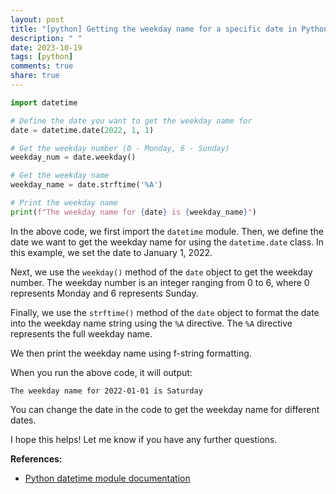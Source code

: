 ```yaml
---
layout: post
title: "[python] Getting the weekday name for a specific date in Python"
description: " "
date: 2023-10-19
tags: [python]
comments: true
share: true
---
```


```python
import datetime

# Define the date you want to get the weekday name for
date = datetime.date(2022, 1, 1)

# Get the weekday number (0 - Monday, 6 - Sunday)
weekday_num = date.weekday()

# Get the weekday name
weekday_name = date.strftime('%A')

# Print the weekday name
print(f"The weekday name for {date} is {weekday_name}")
```

In the above code, we first import the `datetime` module. Then, we define the date we want to get the weekday name for using the `datetime.date` class. In this example, we set the date to January 1, 2022.

Next, we use the `weekday()` method of the `date` object to get the weekday number. The weekday number is an integer ranging from 0 to 6, where 0 represents Monday and 6 represents Sunday.

Finally, we use the `strftime()` method of the `date` object to format the date into the weekday name string using the `%A` directive. The `%A` directive represents the full weekday name.

We then print the weekday name using f-string formatting.

When you run the above code, it will output:

```
The weekday name for 2022-01-01 is Saturday
```

You can change the date in the code to get the weekday name for different dates.

I hope this helps! Let me know if you have any further questions.

**References:**
- [Python datetime module documentation](https://docs.python.org/3/library/datetime.html)